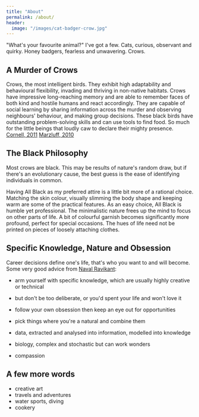 ```yaml
---
title: "About"
permalink: /about/
header:
  image: "/images/cat-badger-crow.jpg"
---
```


"What's your favourite animal?" I've got a few. Cats, curious, observant and quirky. Honey badgers, fearless and unwavering. Crows.

## A Murder of Crows

Crows, the most intelligent birds. They exhibit high adaptability and behavioural flexibility, invading and thriving in non-native habitats. Crows have impressive long-reaching memory and are able to remember faces of both kind and hostile humans and react accordingly. They are capable of social learning by sharing information across the murder and observing neighbours' behaviour, and making group decisions. These black birds have outstanding problem-solving skills and can use tools to find food. So much for the little beings that loudly caw to declare their mighty presence. [Cornell, 2011](https://rspb.royalsocietypublishing.org/content/early/2011/06/20/rspb.2011.0957) [Marzluff, 2010](https://www.sciencedirect.com/science/article/pii/S0003347209005806)

## The Black Philosophy

Most crows are black. This may be results of nature's random draw, but if there's an evolutionary cause, the best guess is the ease of identifying individuals in common.

Having All Black as my preferred attire is a little bit more of a rational choice. Matching the skin colour, visually slimming the body shape and keeping warm are some of the practical features. As an easy choice, All Black is humble yet professional. The minimalistic nature frees up the mind to focus on other parts of life. A bit of colourful garnish becomes significantly more profound, perfect for special occasions. The hues of life need not be printed on pieces of loosely attaching clothes.

## Specific Knowledge, Nature and Obsession

Career decisions define one's life, that's who you want to and will become. Some very good advice from [Naval Ravikant](nav.al):
+ arm yourself with specific knowledge, which are usually highly creative or technical
+ but don't be too deliberate, or you'd spent your life and won't love it
+ follow your own obsession then keep an eye out for opportunities
+ pick things where you're a natural and combine them

+ data, extracted and analysed into information, modelled into knowledge
+ biology, complex and stochastic but can work wonders
+ compassion

## A few more words
+ creative art
+ travels and adventures
+ water sports, diving
+ cookery

